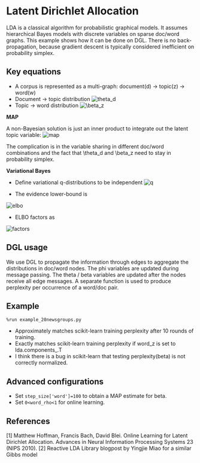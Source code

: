 Latent Dirichlet Allocation
===
LDA is a classical algorithm for probabilistic graphical models. It assumes 
hierarchical Bayes models with discrete variables on sparse doc/word graphs.
This example shows how it can be done on DGL.
There is no back-propagation, because gradient descent is typically considered
inefficient on probability simplex.

Key equations
---

 * A corpus is represented as a multi-graph: document(d) -> topic(z) -> word(w)
 * Document -> topic distribution <img src="https://latex.codecogs.com/gif.latex?\theta_d&space;\sim&space;Dir(\alpha)" title="theta_d" />
 * Topic -> word distribution <img src="https://latex.codecogs.com/gif.latex?\beta_z&space;\sim&space;Dir(\eta)" title="\beta_z" />

**MAP**

A non-Bayesian solution is just an inner product to integrate out the latent topic variable:
<img src="https://latex.codecogs.com/gif.latex?p(G(d\stackrel{z}{\to}w))=\prod_{(d,w)}\left(&space;\sum_z\theta_{dz}\beta_{zw}\right)." title="map" />

The complication is in the variable sharing in different doc/word combinations and the fact that \theta_d and \beta_z need to stay in probability simplex.

**Variational Bayes**

 * Define variational q-distributions to be independent <img src="https://latex.codecogs.com/gif.latex?q(z_{dw};\phi_{dw}),&space;q(\theta_d;\gamma_d),&space;q(\beta_z;\lambda_z)" title="q" />

 * The evidence lower-bound is
 <img src="https://latex.codecogs.com/gif.latex?\log&space;p(G(d\stackrel{z}{\to}w))\geq&space;\mathbb{E}_q\left[\sum_{(d,w)}\log\left(&space;\frac{\theta_{dz}\beta_{zw}}{q(z)}&space;\right)&space;&plus;\sum_{d}&space;\log\left(&space;\frac{p(\theta_d)}{q(\theta_d)}&space;\right)&space;&plus;\sum_{z}&space;\log\left(&space;\frac{p(\beta_z)}{q(\beta_z)}&space;\right)\right]" title="elbo" />

 * ELBO factors as
 <img src="https://latex.codecogs.com/gif.latex?\sum_{(d,w)}&space;\phi_{dw}^{\top}\left(&space;\mathbb{E}_q[\log\theta_d]&space;&plus;\mathbb{E}_q[\log\beta_{:w}]&space;-\log\phi_{dw}&space;\right)&space;&plus;&space;\sum_d&space;(\alpha-\gamma_d)^\top\mathbb{E}_q[\log&space;\theta_d]-\log(B(\alpha)-B(\gamma_d))&space;&plus;&space;\sum_z&space;(\eta-\lambda_z)^\top\mathbb{E}_q[\log&space;\beta_z]-\log(B(\eta)-B(\lambda_z))" title="factors" />

DGL usage
---
We use DGL to propagate the information through edges to aggregate the distributions in doc/word nodes.
The phi variables are updated during message passing.
The theta / beta variables are updated after the nodes receive all edge messages.
A separate function is used to produce perplexity per occurrence of a word/doc pair.

Example
---
`%run example_20newsgroups.py`
 * Approximately matches scikit-learn training perplexity after 10 rounds of training.
 * Exactly matches scikit-learn training perplexity if word_z is set to lda.components_.T
 * I think there is a bug in scikit-learn that testing perplexity(beta) is not correctly normalized.

Advanced configurations
---
 * Set `step_size['word']=100` to obtain a MAP estimate for beta.
 * Set `0<word_rho<1` for online learning.

References
---
[1] Matthew Hoffman, Francis Bach, David Blei. Online Learning for Latent
Dirichlet Allocation. Advances in Neural Information Processing Systems 23
(NIPS 2010).
[2] Reactive LDA Library blogpost by Yingjie Miao for a similar Gibbs model
